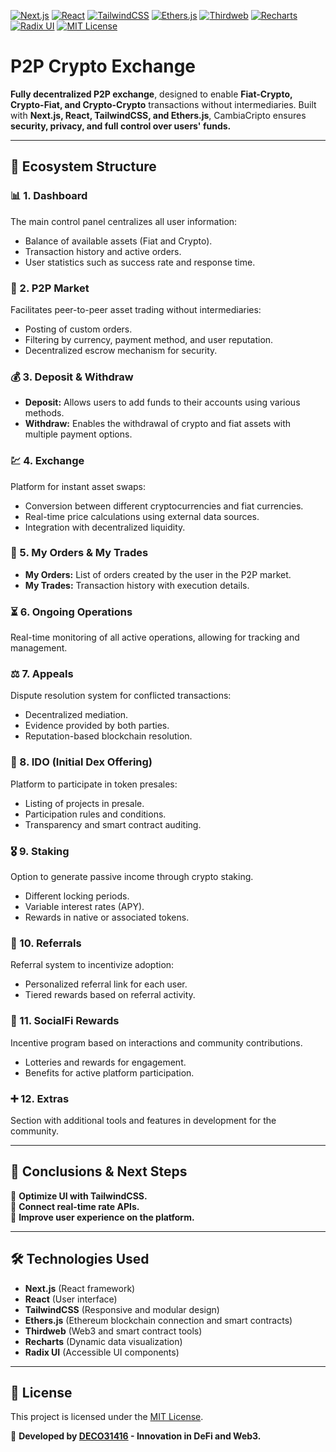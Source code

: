 [![Next.js](https://img.shields.io/badge/Next.js-14.2.16-blue.svg)](https://nextjs.org/)
[![React](https://img.shields.io/badge/React-18-blue.svg)](https://reactjs.org/)
[![TailwindCSS](https://img.shields.io/badge/TailwindCSS-3.4.1-blue.svg)](https://tailwindcss.com/)
[![Ethers.js](https://img.shields.io/badge/Ethers.js-6.13.5-blue.svg)](https://docs.ethers.io/)
[![Thirdweb](https://img.shields.io/badge/Thirdweb-5.87.3-blue.svg)](https://thirdweb.com/)
[![Recharts](https://img.shields.io/badge/Recharts-2.15.1-blue.svg)](https://recharts.org/)
[![Radix UI](https://img.shields.io/badge/Radix%20UI-1.2.5-blue.svg)](https://www.radix-ui.com/)
[![MIT License](https://img.shields.io/badge/License-MIT-yellow.svg)](LICENSE)

# P2P Crypto Exchange

**Fully decentralized P2P exchange**, designed to enable **Fiat-Crypto, Crypto-Fiat, and Crypto-Crypto** transactions without intermediaries. Built with **Next.js, React, TailwindCSS, and Ethers.js**, CambiaCripto ensures **security, privacy, and full control over users' funds.**

---

## 🔗 **Ecosystem Structure**

### **📊 1. Dashboard**
The main control panel centralizes all user information:
- Balance of available assets (Fiat and Crypto).
- Transaction history and active orders.
- User statistics such as success rate and response time.

### **🔄 2. P2P Market**
Facilitates peer-to-peer asset trading without intermediaries:
- Posting of custom orders.
- Filtering by currency, payment method, and user reputation.
- Decentralized escrow mechanism for security.

### **💰 3. Deposit & Withdraw**
- **Deposit:** Allows users to add funds to their accounts using various methods.
- **Withdraw:** Enables the withdrawal of crypto and fiat assets with multiple payment options.

### **💹 4. Exchange**
Platform for instant asset swaps:
- Conversion between different cryptocurrencies and fiat currencies.
- Real-time price calculations using external data sources.
- Integration with decentralized liquidity.

### **📄 5. My Orders & My Trades**
- **My Orders:** List of orders created by the user in the P2P market.
- **My Trades:** Transaction history with execution details.

### **⏳ 6. Ongoing Operations**
Real-time monitoring of all active operations, allowing for tracking and management.

### **⚖️ 7. Appeals**
Dispute resolution system for conflicted transactions:
- Decentralized mediation.
- Evidence provided by both parties.
- Reputation-based blockchain resolution.

### **🚀 8. IDO (Initial Dex Offering)**
Platform to participate in token presales:
- Listing of projects in presale.
- Participation rules and conditions.
- Transparency and smart contract auditing.

### **🎖 9. Staking**
Option to generate passive income through crypto staking.
- Different locking periods.
- Variable interest rates (APY).
- Rewards in native or associated tokens.

### **👥 10. Referrals**
Referral system to incentivize adoption:
- Personalized referral link for each user.
- Tiered rewards based on referral activity.

### **🎁 11. SocialFi Rewards**
Incentive program based on interactions and community contributions.
- Lotteries and rewards for engagement.
- Benefits for active platform participation.

### **➕ 12. Extras**
Section with additional tools and features in development for the community.

---

## 🚀 **Conclusions & Next Steps**
📌 **Optimize UI with TailwindCSS.**  
📌 **Connect real-time rate APIs.**  
📌 **Improve user experience on the platform.**  

---

## 🛠️ **Technologies Used**
- **Next.js** (React framework)
- **React** (User interface)
- **TailwindCSS** (Responsive and modular design)
- **Ethers.js** (Ethereum blockchain connection and smart contracts)
- **Thirdweb** (Web3 and smart contract tools)
- **Recharts** (Dynamic data visualization)
- **Radix UI** (Accessible UI components)

---

## 📜 **License**
This project is licensed under the [MIT License](LICENSE).

🚀 **Developed by [DECO31416](https://deco31416.com) - Innovation in DeFi and Web3.**